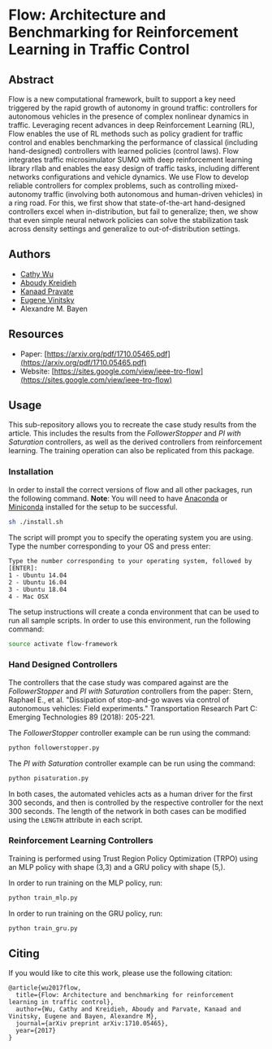 # Flow: Architecture and Benchmarking for Reinforcement Learning in Traffic Control

## Abstract

Flow is a new computational framework, built to support a key need triggered by 
the rapid growth of autonomy in ground traffic: controllers for autonomous 
vehicles in the presence of complex nonlinear dynamics in traffic. Leveraging 
recent advances in deep Reinforcement Learning (RL), Flow enables the use of RL 
methods such as policy gradient for traffic control and enables benchmarking 
the performance of classical (including hand-designed) controllers with learned 
policies (control laws). Flow integrates traffic microsimulator SUMO with deep 
reinforcement learning library rllab and enables the easy design of traffic 
tasks, including different networks configurations and vehicle dynamics. We use 
Flow to develop reliable controllers for complex problems, such as controlling 
mixed-autonomy traffic (involving both autonomous and human-driven vehicles) 
in a ring road. For this, we first show that state-of-the-art hand-designed 
controllers excel when in-distribution, but fail to generalize; then, we show 
that even simple neural network policies can solve the stabilization task 
across density settings and generalize to out-of-distribution settings.

## Authors

* [Cathy Wu](https://github.com/cathywu)
* [Aboudy Kreidieh](https://github.com/AboudyKreidieh)
* [Kanaad Pravate](https://github.com/kanaadp)
* [Eugene Vinitsky](https://github.com/eugenevinitsky)
* Alexandre M. Bayen

## Resources

* Paper: [https://arxiv.org/pdf/1710.05465.pdf](https://arxiv.org/pdf/1710.05465.pdf)
* Website: [https://sites.google.com/view/ieee-tro-flow](https://sites.google.com/view/ieee-tro-flow)

## Usage

This sub-repository allows you to recreate the case study results from the 
article. This includes the results from the *FollowerStopper* and 
*PI with Saturation* controllers, as well as the derived controllers from 
reinforcement learning. The training operation can also be replicated from this
package.

### Installation

In order to install the correct versions of flow and all other packages, run 
the following command. **Note**: You will need to have 
[Anaconda](https://www.anaconda.com/distribution/) or 
[Miniconda](https://conda.io/en/latest/miniconda.html) installed for the setup 
to be successful.

```bash
sh ./install.sh
```

The script will prompt you to specify the operating system you are using. Type 
the number corresponding to your OS and press enter:

```
Type the number corresponding to your operating system, followed by [ENTER]:
1 - Ubuntu 14.04
2 - Ubuntu 16.04
3 - Ubuntu 18.04
4 - Mac OSX
```

The setup instructions will create a conda environment that can be used to run 
all sample scripts. In order to use this environment, run the following command:

```bash
source activate flow-framework
```

### Hand Designed Controllers

The controllers that the case study was compared against are the 
*FollowerStopper* and *PI with Saturation* controllers from the paper: Stern, 
Raphael E., et al. "Dissipation of stop-and-go waves via control of autonomous 
vehicles: Field experiments." Transportation Research Part C: Emerging 
Technologies 89 (2018): 205-221.

The *FollowerStopper* controller example can be run using the command:

```bash
python followerstopper.py
```

The *PI with Saturation* controller example can be run using the command:

```bash
python pisaturation.py
```

In both cases, the automated vehicles acts as a human driver for the first 300 
seconds, and then is controlled by the respective controller for the next 300 
seconds. The length of the network in both cases can be modified using the 
`LENGTH` attribute in each script.

### Reinforcement Learning Controllers

Training is performed using Trust Region Policy Optimization (TRPO) using an 
MLP policy with shape (3,3) and a GRU policy with shape (5,).

In order to run training on the MLP policy, run:

```bash
python train_mlp.py
```

In order to run training on the GRU policy, run:

```bash
python train_gru.py
```

## Citing

If you would like to cite this work, please use the following citation:

```
@article{wu2017flow,
  title={Flow: Architecture and benchmarking for reinforcement learning in traffic control},
  author={Wu, Cathy and Kreidieh, Aboudy and Parvate, Kanaad and Vinitsky, Eugene and Bayen, Alexandre M},
  journal={arXiv preprint arXiv:1710.05465},
  year={2017}
}
```
